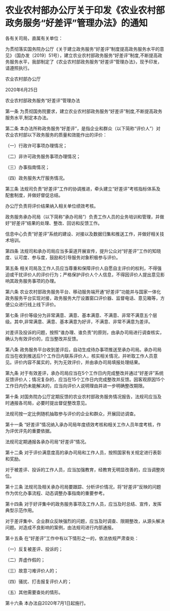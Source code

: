 # 农业农村部办公厅关于印发《农业农村部政务服务“好差评”管理办法》的通知

各有关司局，直属有关单位：

为贯彻落实国务院办公厅《关于建立政务服务“好差评”制度提高政务服务水平的意见》（国办发〔2019〕51号），建立农业农村部政务服务“好差评”制度,不断提高政务服务水平，我部制定了《农业农村部政务服务“好差评”管理办法》，现予印发，请遵照执行。

农业农村部办公厅

2020年6月25日

农业农村部政务服务“好差评”管理办法

第一条 为贯彻国务院要求，建立农业农村部政务服务“好差评”制度,不断提高政务服务水平,制定本办法。

第二条 本办法所称政务服务“好差评”，是指企业和群众（以下简称“评价人”）对农业农村部以下政务服务的质量和效能作出的评价：

（一）行政许可事项办理情况；

（二）非许可政务服务事项办理情况；

（三）办事指南情况；

（四）政务服务大厅服务情况。

第三条 法规司负责“好差评”工作的协调推进，牵头建立“好差评”考核指标体系及配套制度，并做好督促总结。

办公厅负责将评价结果纳入相关单位绩效考核。

政务服务承办司局（以下简称“承办司局”）负责工作人员的业务培训和管理，并做好“好差评”结果的处理、整改、回访和反馈工作。

信息中心负责“好差评”系统的建设、对接以及数据归集和推送工作，并做好相关技术培训。

第四条 法规司和承办司局应当多渠道开展宣传，提升公众对“好差评”工作的知晓度、认可度、参与度，鼓励和引导服务对象积极参与评价。

第五条
相关司局及工作人员应当尊重和保障评价人自愿自主评价的权利，不得强迫或干扰评价人的评价行为；严格保护评价人个人信息，不得因评价人提出意见影响其政务服务事项的办理。

第六条
农业农村部政务服务平台、移动服务端开通“好差评”功能并与国家一体化政务服务平台实现对接，政务服务大厅设置窗口评价器、监督电话、意见箱等，方便公众进行线上线下评价。

第七条 评价等级分为非常满意、满意、基本满意、不满意、非常不满意五个层级。其中,非常满意、满意、基本满意为好评，不满意、非常不满意为差评。

对差评及投诉的问题，按照“谁办理、谁负责”的原则，由承办司局进行调查核实，确认为有效评价的，应当整改并反馈。

第八条
政务服务平台收到差评后，自动生成待办事项推送至承办司局。承办司局应当在收到推送后1个工作日内联系评价人，核实相关情况，并听取工作人员意见。评价内容不属实的，列为无效评价，并由承办司局填报处理结果。

第九条
对于有效差评，承办司局应当在5个工作日内完成整改并通过“好差评”系统反馈评价人；情况复杂的，应当在15个工作日内完成整改并反馈。因客观原因15个工作日内仍未能解决的，应当向评价人说明理由并进一步明确整改期限。

第十条 对国务院办公厅定期反馈的农业农村部政务服务情况报告，法规司应当及时通报各司局，必要时提出督促整改意见。

法规司按一定比例随机抽取参与评价的企业和群众，开展回访调查。

第十一条 “好差评”情况纳入承办司局年度绩效考核和相关工作人员年度考核，作为评优评先的重要依据。

法规司定期通报各承办司局“好差评”情况。

第十二条 对于评价满意度高的承办司局和工作人员，按照国家有关规定进行表彰和奖励。

对于被差评、投诉的工作人员，应当加强教育，经教育无明显改善的，应当调整岗位。

第十三条 法规司及相关承办司局要跟踪、分析评价情况，将“好差评”反映的问题作为优化办事流程、动态调整办事指南的重要参考。

第十四条 对于好评集中的政务服务事项及工作人员，应当及时总结、宣传，发挥典型示范作用。

对于差评集中、企业群众反映强烈的问题，应当及时调查、限期整改，从源头解决问题。对造成不良影响的案例，由法规司进行内部通报。

第十五条 在“好差评”工作中有以下情形之一的，依法依规严肃查处：

（一）反复被差评、投诉的；

（二）弄虚作假的；

（三）故意刁难评价人的；

（四）骚扰、打击报复评价人的；

（五）其他需要查处的情形。

第十六条 本办法自2020年7月1日起施行。

